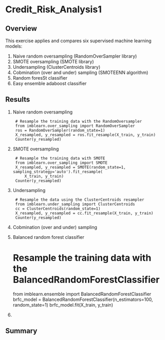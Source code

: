 # Credit_Risk_Analysis1

## Overview

This exercise applies and compares six supervised machine learning models:

1. Naive random oversampling (RandomOverSampler library)
2. SMOTE oversampling (SMOTE library) 
3. Undersampling (ClusterCentroids library)
4. Cobmination (over and under) sampling (SMOTEENN algorithm)
5. Random foresSt classifier
6. Easy ensemble adaboost classifier



## Results
1. Naive random oversampling

        # Resample the training data with the RandomOversampler
        from imblearn.over_sampling import RandomOverSampler
        ros = RandomOverSampler(random_state=1)
        X_resampled, y_resampled = ros.fit_resample(X_train, y_train)
        Counter(y_resampled)

2. SMOTE oversampling

        # Resample the training data with SMOTE
        from imblearn.over_sampling import SMOTE
        X_resampled, y_resampled = SMOTE(random_state=1, sampling_strategy='auto').fit_resample(
            X_train, y_train)
        Counter(y_resampled)

3. Undersampling

        # Resample the data using the ClusterCentroids resampler
        from imblearn.under_sampling import ClusterCentroids
        cc = ClusterCentroids(random_state=1)
        X_resampled, y_resampled = cc.fit_resample(X_train, y_train)
        Counter(y_resampled)

4.  Cobmination (over and under) sampling

5. Balanced random forest classifier

      # Resample the training data with the BalancedRandomForestClassifier
      from imblearn.ensemble import BalancedRandomForestClassifier
      brfc_model = BalancedRandomForestClassifier(n_estimators=100, random_state=1)
      brfc_model.fit(X_train, y_train)
      
5. 
## Summary
